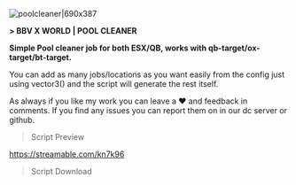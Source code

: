 ![poolcleaner|690x387](upload://t3EFJG9xSUfEZXraEpOoOjNfoGp.jpeg)

**> BBV X WORLD | POOL CLEANER**

**Simple Pool cleaner job for both ESX/QB, works with qb-target/ox-target/bt-target.**

You can add as many jobs/locations as you want easily from the config just using vector3() and the script will generate the rest itself.

As always if you like my work you can leave a :heart: and feedback in comments.
If you find any issues you can report them on in our dc server or github.

> Script Preview

https://streamable.com/kn7k96

> Script Download


